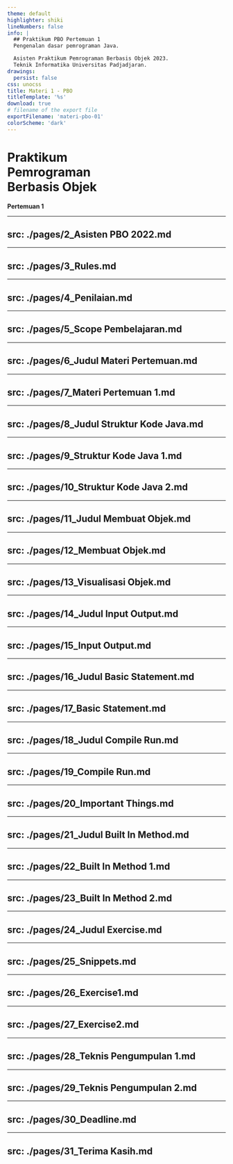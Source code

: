 ```yaml
---
theme: default
highlighter: shiki
lineNumbers: false
info: |
  ## Praktikum PBO Pertemuan 1
  Pengenalan dasar pemrograman Java.

  Asisten Praktikum Pemrograman Berbasis Objek 2023.
  Teknik Informatika Universitas Padjadjaran.
drawings:
  persist: false
css: unocss
title: Materi 1 - PBO
titleTemplate: '%s'
download: true
# filename of the export file
exportFilename: 'materi-pbo-01'
colorScheme: 'dark'
---
```


# Praktikum<br>Pemrograman<br>Berbasis Objek

**Pertemuan 1**

---
src: ./pages/2_Asisten PBO 2022.md
---

---
src: ./pages/3_Rules.md
---

---
src: ./pages/4_Penilaian.md
---

---
src: ./pages/5_Scope Pembelajaran.md
---

---
src: ./pages/6_Judul Materi Pertemuan.md
---

---
src: ./pages/7_Materi Pertemuan 1.md
---

---
src: ./pages/8_Judul Struktur Kode Java.md
---

---
src: ./pages/9_Struktur Kode Java 1.md
---

---
src: ./pages/10_Struktur Kode Java 2.md
---

---
src: ./pages/11_Judul Membuat Objek.md
---

---
src: ./pages/12_Membuat Objek.md
---

---
src: ./pages/13_Visualisasi Objek.md
---

---
src: ./pages/14_Judul Input Output.md
---

---
src: ./pages/15_Input Output.md
---

---
src: ./pages/16_Judul Basic Statement.md
---

---
src: ./pages/17_Basic Statement.md
---

---
src: ./pages/18_Judul Compile Run.md
---

---
src: ./pages/19_Compile Run.md
---

---
src: ./pages/20_Important Things.md
---

---
src: ./pages/21_Judul Built In Method.md
---

---
src: ./pages/22_Built In Method 1.md
---

---
src: ./pages/23_Built In Method 2.md
---

---
src: ./pages/24_Judul Exercise.md
---

---
src: ./pages/25_Snippets.md
---

---
src: ./pages/26_Exercise1.md
---

---
src: ./pages/27_Exercise2.md
---

---
src: ./pages/28_Teknis Pengumpulan 1.md
---

---
src: ./pages/29_Teknis Pengumpulan 2.md
---

---
src: ./pages/30_Deadline.md
---

---
src: ./pages/31_Terima Kasih.md
---
